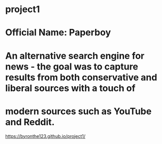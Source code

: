 # project1
# Official Name: Paperboy
# An alternative search engine for news - the goal was to capture results from both conservative and liberal sources with a touch of 
# modern sources such as YouTube and Reddit.
https://byronthe123.github.io/project1/
